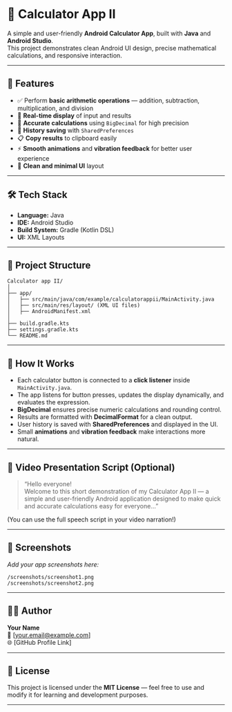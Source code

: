 # 🧮 Calculator App II

A simple and user-friendly **Android Calculator App**, built with **Java** and **Android Studio**.  
This project demonstrates clean Android UI design, precise mathematical calculations, and responsive interaction.

---

## 🚀 Features

- ✅ Perform **basic arithmetic operations** — addition, subtraction, multiplication, and division  
- 📱 **Real-time display** of input and results  
- 🧠 **Accurate calculations** using `BigDecimal` for high precision  
- 💾 **History saving** with `SharedPreferences`  
- 📋 **Copy results** to clipboard easily  
- ⚡ **Smooth animations** and **vibration feedback** for better user experience  
- 🎨 **Clean and minimal UI** layout

---

## 🛠️ Tech Stack

- **Language:** Java  
- **IDE:** Android Studio  
- **Build System:** Gradle (Kotlin DSL)  
- **UI:** XML Layouts  

---

## 📂 Project Structure

```
Calculator app II/
│
├── app/
│   ├── src/main/java/com/example/calculatorappii/MainActivity.java
│   ├── src/main/res/layout/ (XML UI files)
│   ├── AndroidManifest.xml
│
├── build.gradle.kts
├── settings.gradle.kts
└── README.md
```

---

## 🧩 How It Works

- Each calculator button is connected to a **click listener** inside `MainActivity.java`.  
- The app listens for button presses, updates the display dynamically, and evaluates the expression.  
- **BigDecimal** ensures precise numeric calculations and rounding control.  
- Results are formatted with **DecimalFormat** for a clean output.  
- User history is saved with **SharedPreferences** and displayed in the UI.  
- Small **animations** and **vibration feedback** make interactions more natural.

---

## 🎥 Video Presentation Script (Optional)

> “Hello everyone!  
> Welcome to this short demonstration of my Calculator App II — a simple and user-friendly Android application designed to make quick and accurate calculations easy for everyone...”

(You can use the full speech script in your video narration!)

---

## 📸 Screenshots

_Add your app screenshots here:_
```
/screenshots/screenshot1.png
/screenshots/screenshot2.png
```

---

## 🧑‍💻 Author

**Your Name**  
📧 [your.email@example.com]  
🌐 [GitHub Profile Link]

---

## 📜 License

This project is licensed under the **MIT License** — feel free to use and modify it for learning and development purposes.

---
